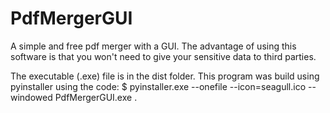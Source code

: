 # PdfMergerGUI 

A simple and free pdf merger with a GUI.
The advantage of using this software is that you won't need to give your sensitive data to third parties.

The executable (.exe) file is in the dist folder. 
This program was build using pyinstaller using the code: $ pyinstaller.exe --onefile --icon=seagull.ico --windowed PdfMergerGUI.exe .
